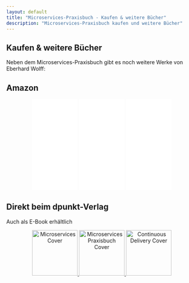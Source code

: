 ```yaml
---
layout: default
title: "Microservices-Praxisbuch - Kaufen & weitere Bücher"
description: "Microservices-Praxisbuch kaufen und weitere Bücher"
---
```


Kaufen & weitere Bücher 
---

Neben dem Microservices-Praxisbuch gibt es noch weitere Werke von Eberhard Wolff:

## Amazon
      
<center>
<iframe style="width:120px;height:240px;" marginwidth="0" marginheight="0" scrolling="no" frameborder="0" src="//ws-eu.amazon-adsystem.com/widgets/q?ServiceVersion=20070822&OneJS=1&Operation=GetAdHtml&MarketPlace=DE&source=ac&ref=tf_til&ad_type=product_link&tracking_id=springbuch-21&marketplace=amazon&region=DE&placement=3864905265&asins=3864905265&linkId=b548c5d67b6d1cbe890be7e5d5ee70bc&show_border=false&link_opens_in_new_window=false&price_color=333333&title_color=0066C0&bg_color=FFFFFF">
</iframe>

<iframe style="width:120px;height:240px;" marginwidth="0" marginheight="0" scrolling="no" frameborder="0" src="//ws-eu.amazon-adsystem.com/widgets/q?ServiceVersion=20070822&OneJS=1&Operation=GetAdHtml&MarketPlace=DE&source=ac&ref=tf_til&ad_type=product_link&tracking_id=springbuch-21&marketplace=amazon&region=DE&placement=3864903130&asins=3864903130&linkId=&show_border=true&link_opens_in_new_window=true">
</iframe>

<iframe style="width:120px;height:240px;" marginwidth="0" marginheight="0" scrolling="no" frameborder="0" src="//ws-eu.amazon-adsystem.com/widgets/q?ServiceVersion=20070822&OneJS=1&Operation=GetAdHtml&MarketPlace=DE&source=ac&ref=tf_til&ad_type=product_link&tracking_id=springbuch-21&marketplace=amazon&region=DE&placement=3864903718&asins=3864903718&linkId=&show_border=true&link_opens_in_new_window=true">
</iframe>

</center>

## Direkt beim dpunkt-Verlag

Auch als E-Book erhältlich

<center>
<p>
<a href="http://www.dpunkt.de/book_details.php?id=5026&ref=1008"><img
      src="https://www.dpunkt.de/common/images/cover_masterid/300/12181.jpg" width="120"
      alt="Microservices Cover" />
</a>
<a href="https://www.dpunkt.de/book_details.php?id=13065&ref=1008"><img
      src="https://www.dpunkt.de/common/images/cover_masterid/300/13065.jpg" width="120"
      alt="Microservices Praxisbuch Cover" />
</a>
<a href="http://www.dpunkt.de/book_details.php?id=5797&ref=1008"><img
      src="https://www.dpunkt.de/common/images/cover_masterid/300/12506.jpg" width="120"
      alt="Continuous Delivery Cover" />
</a>
</p>
</center>
